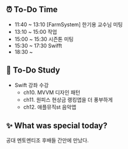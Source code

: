 ## ⏰  To-Do Time
- 11:40 ~ 13:10 [FarmSystem] 한기용 교수님 미팅 
- 13:10 ~ 15:00 작업
- 15:00 ~ 15:30 시즌톤 미팅
- 15:30 ~ 17:30 Swifft
- 18:30 ~ 

## 📖 To-Do Study
- Swift 강좌 수강
    - ch10. MVVM 디자인 패턴
    - ch11. 원피스 현상금 랭킹앱을 더 풍부하게
    - ch12. 애플뮤직st 음악앱
    

## ✨ What was special today?
공대 멘토멘티조 후배들 간만에 만났다.